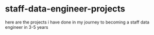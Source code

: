 # staff-data-engineer-projects
here are the projects i have done in my journey to becoming a staff data engineer in 3-5 years
